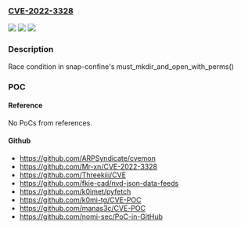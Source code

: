 ### [CVE-2022-3328](https://cve.mitre.org/cgi-bin/cvename.cgi?name=CVE-2022-3328)
![](https://img.shields.io/static/v1?label=Product&message=snapd&color=blue)
![](https://img.shields.io/static/v1?label=Version&message=0%3C%202.61.1%20&color=brighgreen)
![](https://img.shields.io/static/v1?label=Vulnerability&message=n%2Fa&color=brighgreen)

### Description

Race condition in snap-confine's must_mkdir_and_open_with_perms()

### POC

#### Reference
No PoCs from references.

#### Github
- https://github.com/ARPSyndicate/cvemon
- https://github.com/Mr-xn/CVE-2022-3328
- https://github.com/Threekiii/CVE
- https://github.com/fkie-cad/nvd-json-data-feeds
- https://github.com/k0imet/pyfetch
- https://github.com/k0mi-tg/CVE-POC
- https://github.com/manas3c/CVE-POC
- https://github.com/nomi-sec/PoC-in-GitHub


